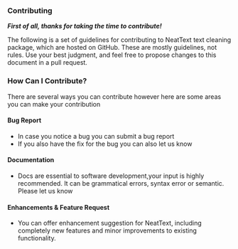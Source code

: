 ### Contributing

***First of all, thanks for taking the time to contribute!***

The following is a set of guidelines for contributing to NeatText text cleaning package, which are hosted on GitHub. These are mostly guidelines, not rules. Use your best judgment, and feel free to propose changes to this document in a pull request.

### How Can I Contribute?
There are several ways you can contribute however here are some areas you can make your
contribution

#### Bug Report
+ In case you notice a bug you can submit a bug report
+ If you also have the fix for the bug you can also let us know

#### Documentation
+ Docs are essential to software development,your input is highly recommended. It can be grammatical errors, syntax error or semantic. Please let us know


#### Enhancements & Feature Request
+ You can offer enhancement suggestion for NeatText, including completely new features and minor improvements to existing functionality. 


